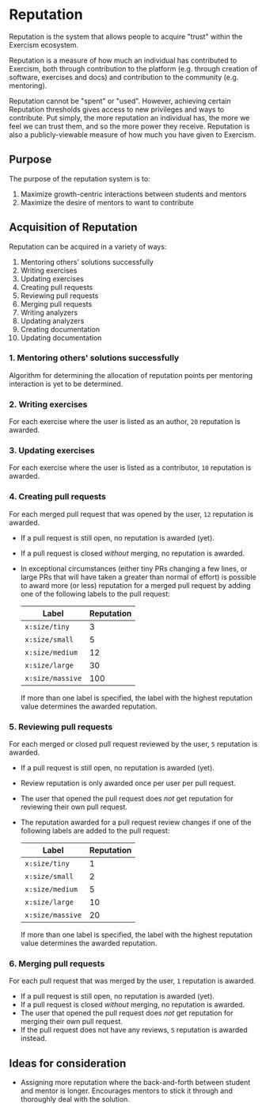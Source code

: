 # Reputation

Reputation is the system that allows people to acquire "trust" within the Exercism ecosystem.

Reputation is a measure of how much an individual has contributed to Exercism, both through contribution to the platform (e.g. through creation of software, exercises and docs) and contribution to the community (e.g. mentoring).

Reputation cannot be "spent" or "used". However, achieving certain Reputation thresholds gives access to new privileges and ways to contribute. Put simply, the more reputation an individual has, the more we feel we can trust them, and so the more power they receive. Reputation is also a publicly-viewable measure of how much you have given to Exercism.

## Purpose

The purpose of the reputation system is to:

1. Maximize growth-centric interactions between students and mentors
2. Maximize the desire of mentors to want to contribute

## Acquisition of Reputation

Reputation can be acquired in a variety of ways:

1. Mentoring others' solutions successfully
2. Writing exercises
3. Updating exercises
4. Creating pull requests
5. Reviewing pull requests
6. Merging pull requests
7. Writing analyzers
8. Updating analyzers
9. Creating documentation
10. Updating documentation

### 1. Mentoring others' solutions successfully

Algorithm for determining the allocation of reputation points per mentoring interaction is yet to be determined.

### 2. Writing exercises

For each exercise where the user is listed as an author, `20` reputation is awarded.

### 3. Updating exercises

For each exercise where the user is listed as a contributor, `10` reputation is awarded.

### 4. Creating pull requests

For each merged pull request that was opened by the user, `12` reputation is awarded.

- If a pull request is still open, no reputation is awarded (yet).
- If a pull request is closed _without_ merging, no reputation is awarded.
- In exceptional circumstances (either tiny PRs changing a few lines, or large PRs that will have taken a greater than normal of effort) is possible to award more (or less) reputation for a merged pull request by adding one of the following labels to the pull request:

  | Label            | Reputation |
  | ---------------- | ---------- |
  | `x:size/tiny`    | 3          |
  | `x:size/small`   | 5          |
  | `x:size/medium`  | 12         |
  | `x:size/large`   | 30         |
  | `x:size/massive` | 100        |

  If more than one label is specified, the label with the highest reputation value determines the awarded reputation.

### 5. Reviewing pull requests

For each merged or closed pull request reviewed by the user, `5` reputation is awarded.

- If a pull request is still open, no reputation is awarded (yet).
- Review reputation is only awarded once per user per pull request.
- The user that opened the pull request does _not_ get reputation for reviewing their own pull request.

- The reputation awarded for a pull request review changes if one of the following labels are added to the pull request:

  | Label            | Reputation |
  | ---------------- | ---------- |
  | `x:size/tiny`    | 1          |
  | `x:size/small`   | 2          |
  | `x:size/medium`  | 5          |
  | `x:size/large`   | 10         |
  | `x:size/massive` | 20         |

  If more than one label is specified, the label with the highest reputation value determines the awarded reputation.

### 6. Merging pull requests

For each pull request that was merged by the user, `1` reputation is awarded.

- If a pull request is still open, no reputation is awarded (yet).
- If a pull request is closed _without_ merging, no reputation is awarded.
- The user that opened the pull request does _not_ get reputation for merging their own pull request.
- If the pull request does not have any reviews, `5` reputation is awarded instead.

## Ideas for consideration

- Assigning more reputation where the back-and-forth between student and mentor is longer. Encourages mentors to stick it through and thoroughly deal with the solution.
